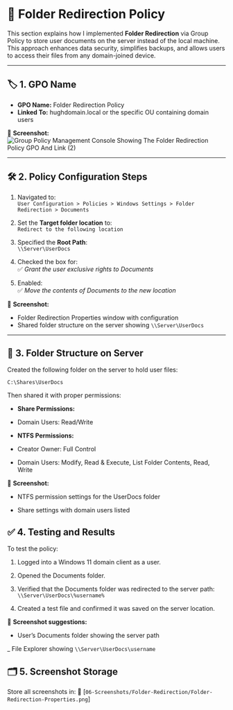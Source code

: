 # 📁 Folder Redirection Policy

This section explains how I implemented **Folder Redirection** via Group Policy to store user documents on the server instead of the local machine. This approach enhances data security, simplifies backups, and allows users to access their files from any domain-joined device.

---

## 🏷️ 1. GPO Name

- **GPO Name:** Folder Redirection Policy  
- **Linked To:** hughdomain.local or the specific OU containing domain users

📸 **Screenshot:**
![Group Policy Management Console Showing The Folder Redirection Policy GPO And Link (2)](https://github.com/user-attachments/assets/7a6b5186-8001-41d2-9b92-97325d2c48b5)

---

## 🛠️ 2. Policy Configuration Steps

1. Navigated to:  
   `User Configuration > Policies > Windows Settings > Folder Redirection > Documents`

2. Set the **Target folder location** to:  
   `Redirect to the following location`

3. Specified the **Root Path**:  
   `\\Server\UserDocs`

4. Checked the box for:  
   ✅ *Grant the user exclusive rights to Documents*

5. Enabled:  
   ✅ *Move the contents of Documents to the new location*

📸 **Screenshot:**
- Folder Redirection Properties window with configuration
- Shared folder structure on the server showing `\\Server\UserDocs`

---

## 📂 3. Folder Structure on Server

Created the following folder on the server to hold user files:  
```plaintext
C:\Shares\UserDocs
```

Then shared it with proper permissions:

 -  **Share Permissions:**

   - Domain Users: Read/Write

-  **NTFS Permissions:**

 -  Creator Owner: Full Control

 -  Domain Users: Modify, Read & Execute, List Folder Contents, Read, Write

📸 **Screenshot:**

- NTFS permission settings for the UserDocs folder

- Share settings with domain users listed

## ✅ 4. Testing and Results
To test the policy:

1. Logged into a Windows 11 domain client as a user.

2. Opened the Documents folder.

3. Verified that the Documents folder was redirected to the server path:
    `\\Server\UserDocs\%username%`

4. Created a test file and confirmed it was saved on the server location.

📸 **Screenshot suggestions:**

- User’s Documents folder showing the server path

_ File Explorer showing `\\Server\UserDocs\username`

## 🗂️ 5. Screenshot Storage
Store all screenshots in:
📂 [`06-Screenshots/Folder-Redirection/Folder-Redirection-Properties.png`]
